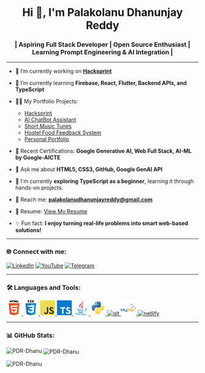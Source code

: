 <h1 align="center">Hi 👋, I'm Palakolanu Dhanunjay Reddy</h1>
<h3 align="center">| Aspiring Full Stack Developer | Open Source Enthusiast | Learning Prompt Engineering & AI Integration |</h3>

---

- 🔭 I’m currently working on **[Hacksprint](https://hacksprint-rouge.vercel.app/)**  

- 🚀 I’m currently learning **Firebase, React, Flutter, Backend APIs, and TypeScript**  

- 👨‍💻 My Portfolio Projects:
  - [Hacksprint](https://hacksp.vercel.app/)  
  - [AI ChatBot Assistant](https://pdreddy-dhanu-chat-bot.netlify.app)  
  - [Short Music Tunes](https://pdr-tunes.netlify.app)  
  - [Hostel Food Feedback System](https://pdreddydhanu.github.io/hostel-food-feedback/)  
  - [Personal Portfolio](https://dhanunportfolio.netlify.app/)  

- 📅 Recent Certifications: **Google Generative AI, Web Full Stack, AI-ML by Google-AICTE**  

- 🤔 Ask me about **HTML5, CSS3, GitHub, Google GenAI API**  

- 🧠 I'm currently **exploring TypeScript as a beginner**, learning it through hands-on projects.  

- 📧 Reach me: **palakolanudhanunjayreddy@gmail.com**  

- 📄 Resume: [View My Resume](https://drive.google.com/file/d/1JwYjnQHSYwqGHkytpOTPUs2yPCoAaGsA/view?usp=sharing)  

- ✨ Fun fact: **I enjoy turning real-life problems into smart web-based solutions!**  

---

<h3 align="left">🌐 Connect with me:</h3>
<p align="left">
<a href="https://linkedin.com/in/dhanunjay-reddy-palakolanu-878b70259" target="blank"><img align="center" src="https://raw.githubusercontent.com/rahuldkjain/github-profile-readme-generator/master/src/images/icons/Social/linked-in-alt.svg" alt="LinkedIn" height="30" width="40" /></a>
<a href="https://www.youtube.com/@pdreddy" target="blank"><img align="center" src="https://raw.githubusercontent.com/rahuldkjain/github-profile-readme-generator/master/src/images/icons/Social/youtube.svg" alt="YouTube" height="30" width="40" /></a>
<a href="https://t.me/PDReddy_Dhanu04_08" target="blank"><img align="center" src="https://cdn.jsdelivr.net/gh/simple-icons/simple-icons/icons/telegram.svg" alt="Telegram" height="30" width="40" /></a>
</p>

---

<h3 align="left">🛠️ Languages and Tools:</h3>
<p align="left"> 
  <a href="https://www.w3.org/html/" target="_blank"> <img src="https://raw.githubusercontent.com/devicons/devicon/master/icons/html5/html5-original-wordmark.svg" alt="html5" width="40" height="40"/> </a>
  <a href="https://www.w3schools.com/css/" target="_blank"> <img src="https://raw.githubusercontent.com/devicons/devicon/master/icons/css3/css3-original-wordmark.svg" alt="css3" width="40" height="40"/> </a>
  <a href="https://developer.mozilla.org/en-US/docs/Web/JavaScript" target="_blank"> <img src="https://raw.githubusercontent.com/devicons/devicon/master/icons/javascript/javascript-original.svg" alt="javascript" width="40" height="40"/> </a>
  <a href="https://www.typescriptlang.org/" target="_blank"> <img src="https://raw.githubusercontent.com/devicons/devicon/master/icons/typescript/typescript-original.svg" alt="typescript" width="40" height="40"/> </a>
  <a href="https://www.java.com" target="_blank"> <img src="https://raw.githubusercontent.com/devicons/devicon/master/icons/java/java-original.svg" alt="java" width="40" height="40"/> </a>
  <a href="https://www.python.org" target="_blank"> <img src="https://raw.githubusercontent.com/devicons/devicon/master/icons/python/python-original.svg" alt="python" width="40" height="40"/> </a>
  <a href="https://git-scm.com/" target="_blank"> <img src="https://www.vectorlogo.zone/logos/git-scm/git-scm-icon.svg" alt="git" width="40" height="40"/> </a>
  <a href="https://www.mysql.com/" target="_blank"> <img src="https://raw.githubusercontent.com/devicons/devicon/master/icons/mysql/mysql-original-wordmark.svg" alt="mysql" width="40" height="40"/> </a>
  <a href="https://www.netlify.com/" target="_blank"> <img src="https://www.vectorlogo.zone/logos/netlify/netlify-icon.svg" alt="netlify" width="40" height="40"/> </a>
</p>

---

<h3 align="left">📊 GitHub Stats:</h3>
<p><img align="left" src="https://github-readme-stats.vercel.app/api/top-langs?username=PDR-Dhanu&show_icons=true&locale=en&layout=compact" alt="PDR-Dhanu" /></p>

<p>&nbsp;<img align="center" src="https://github-readme-stats.vercel.app/api?username=PDR-Dhanu&show_icons=true&locale=en" alt="PDR-Dhanu" /></p>

<p><img align="center" src="https://github-readme-streak-stats.herokuapp.com/?user=PDR-Dhanu&" alt="PDR-Dhanu" /></p>

